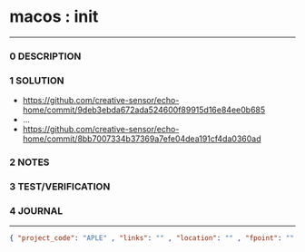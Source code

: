 # macos : init
--------------------------------
### 0 DESCRIPTION


### 1 SOLUTION

- https://github.com/creative-sensor/echo-home/commit/9deb3ebda672ada524600f89915d16e84ee0b685
- ...
- https://github.com/creative-sensor/echo-home/commit/8bb7007334b37369a7efe04dea191cf4da0360ad

### 2 NOTES


### 3 TEST/VERIFICATION


### 4 JOURNAL



--------------------------------
```json
{ "project_code": "APLE" , "links": "" , "location": "" , "fpoint": "" }
```
